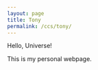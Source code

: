 ```yaml
---
layout: page
title: Tony
permalink: /ccs/tony/
---
```


<p>Hello, Universe!</p>

<p>This is my personal webpage.</p>
